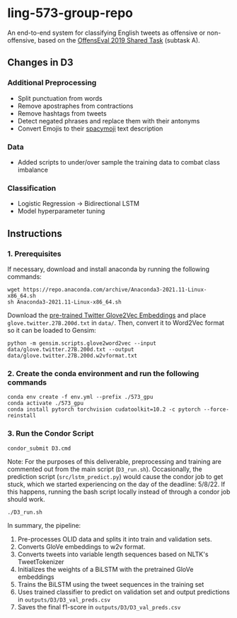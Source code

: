 # ling-573-group-repo
An end-to-end system for classifying English tweets as offensive or non-offensive, based on the [OffensEval 2019 Shared Task](https://sites.google.com/site/offensevalsharedtask/offenseval2019) (subtask A).

## Changes in D3

### Additional Preprocessing
- Split punctuation from words
- Remove apostraphes from contractions
- Remove hashtags from tweets
- Detect negated phrases and replace them with their antonyms
- Convert Emojis to their [spacymoji](https://spacy.io/universe/project/spacymoji) text description

### Data
- Added scripts to under/over sample the training data to combat class imbalance

### Classification
- Logistic Regression -> Bidirectional LSTM
- Model hyperparameter tuning

## Instructions

### 1. Prerequisites

If necessary, download and install anaconda by running the following commands:
```
wget https://repo.anaconda.com/archive/Anaconda3-2021.11-Linux-x86_64.sh
sh Anaconda3-2021.11-Linux-x86_64.sh
```

Download the [pre-trained Twitter Glove2Vec Embeddings](https://nlp.stanford.edu/projects/glove/) and place `glove.twitter.27B.200d.txt` in `data/`. 
Then, convert it to Word2Vec format so it can be loaded to Gensim:
```
python -m gensim.scripts.glove2word2vec --input data/glove.twitter.27B.200d.txt --output data/glove.twitter.27B.200d.w2vformat.txt
```

### 2. Create the conda environment and run the following commands

``` 
conda env create -f env.yml --prefix ./573_gpu
conda activate ./573_gpu
conda install pytorch torchvision cudatoolkit=10.2 -c pytorch --force-reinstall
```


### 3. Run the Condor Script

```
condor_submit D3.cmd
```

Note: For the purposes of this deliverable, preprocessing and training are commented out from the main script (`D3_run.sh`). Occasionally, the prediction script (`src/lstm_predict.py`) would cause the condor job to get stuck, which we started experiencing on the day of the deadline: 5/8/22. If this happens, running the bash script locally instead of through a condor job should work.

```
./D3_run.sh
```

In summary, the pipeline:
1. Pre-processes OLID data and splits it into train and validation sets.
2. Converts GloVe embeddings to w2v format.
3. Converts tweets into variable length sequences based on NLTK's TweetTokenizer
4. Initializes the weights of a BiLSTM with the pretrained GloVe embeddings
5. Trains the BiLSTM using the tweet sequences in the training set
6. Uses trained classifier to predict on validation set and output predictions in `outputs/D3/D3_val_preds.csv`
7. Saves the final f1-score in `outputs/D3/D3_val_preds.csv` 
